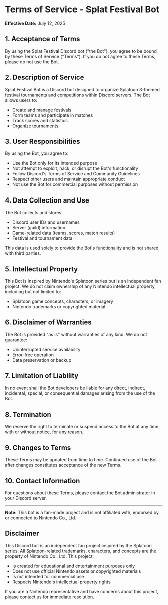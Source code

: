 # Terms of Service - Splat Festival Bot

**Effective Date:** July 12, 2025

## 1. Acceptance of Terms

By using the Splat Festival Discord bot ("the Bot"), you agree to be bound by these Terms of Service ("Terms"). If you do not agree to these Terms, please do not use the Bot.

## 2. Description of Service

Splat Festival Bot is a Discord bot designed to organize Splatoon 3-themed festival tournaments and competitions within Discord servers. The Bot allows users to:
- Create and manage festivals
- Form teams and participate in matches
- Track scores and statistics
- Organize tournaments

## 3. User Responsibilities

By using the Bot, you agree to:
- Use the Bot only for its intended purpose
- Not attempt to exploit, hack, or disrupt the Bot's functionality
- Follow Discord's Terms of Service and Community Guidelines
- Respect other users and maintain appropriate conduct
- Not use the Bot for commercial purposes without permission

## 4. Data Collection and Use

The Bot collects and stores:
- Discord user IDs and usernames
- Server (guild) information
- Game-related data (teams, scores, match results)
- Festival and tournament data

This data is used solely to provide the Bot's functionality and is not shared with third parties.

## 5. Intellectual Property

This Bot is inspired by Nintendo's Splatoon series but is an independent fan project. We do not claim ownership of any Nintendo intellectual property, including but not limited to:
- Splatoon game concepts, characters, or imagery
- Nintendo trademarks or copyrighted material

## 6. Disclaimer of Warranties

The Bot is provided "as is" without warranties of any kind. We do not guarantee:
- Uninterrupted service availability
- Error-free operation
- Data preservation or backup

## 7. Limitation of Liability

In no event shall the Bot developers be liable for any direct, indirect, incidental, special, or consequential damages arising from the use of the Bot.

## 8. Termination

We reserve the right to terminate or suspend access to the Bot at any time, with or without notice, for any reason.

## 9. Changes to Terms

These Terms may be updated from time to time. Continued use of the Bot after changes constitutes acceptance of the new Terms.

## 10. Contact Information

For questions about these Terms, please contact the Bot administrator in your Discord server.

---

**Note:** This bot is a fan-made project and is not affiliated with, endorsed by, or connected to Nintendo Co., Ltd.

## Disclaimer

This Discord bot is an independent fan project inspired by the Splatoon series. All Splatoon-related trademarks, characters, and concepts are the property of Nintendo Co., Ltd. This project:

- Is created for educational and entertainment purposes only
- Does not use official Nintendo assets or copyrighted materials
- Is not intended for commercial use
- Respects Nintendo's intellectual property rights

If you are a Nintendo representative and have concerns about this project, please contact us for immediate resolution.
